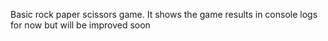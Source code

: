 Basic rock paper scissors game. It shows the game results in console logs for now but will be improved soon
